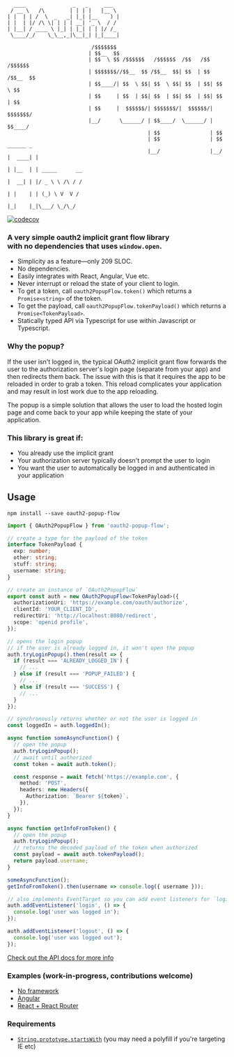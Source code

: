 ```
  ____               _   _     ___
 / __ \   /\        | | | |   |__ \
| |  | | /  \  _   _| |_| |__    ) |
| |  | |/ /\ \| | | | __| '_ \  / /
| |__| / ____ \ |_| | |_| | | |/ /_
 \____/_/    \_\__,_|\__|_| |_|____|

                           /$$$$$$$
                          | $$__  $$
                          | $$  \ $$ /$$$$$$   /$$$$$$  /$$   /$$  /$$$$$$
                          | $$$$$$$//$$__  $$ /$$__  $$| $$  | $$ /$$__  $$
                          | $$____/| $$  \ $$| $$  \ $$| $$  | $$| $$  \ $$
                          | $$     | $$  | $$| $$  | $$| $$  | $$| $$  | $$
                          | $$     |  $$$$$$/| $$$$$$$/|  $$$$$$/| $$$$$$$/
                          |__/      \______/ | $$____/  \______/ | $$____/
                                             | $$                | $$
                                             | $$                | $$      ______ _
                                             |__/                |__/     |  ____| |
                                                                          | |__  | | _____      __
                                                                          |  __| | |/ _ \ \ /\ / /
                                                                          | |    | | (_) \ V  V /
                                                                          |_|    |_|\___/ \_/\_/
```

[![codecov](https://codecov.io/gh/ricokahler/oauth2-popup-flow/branch/master/graph/badge.svg)](https://codecov.io/gh/ricokahler/oauth2-popup-flow)

### A very simple oauth2 implicit grant flow library<br>with no dependencies that uses `window.open`.

- Simplicity as a feature—only 209 SLOC.
- No dependencies.
- Easily integrates with React, Angular, Vue etc.
- Never interrupt or reload the state of your client to login.
- To get a token, call `oauth2PopupFlow.token()` which returns a `Promise<string>` of the token.
- To get the payload, call `oauth2PopupFlow.tokenPayload()` which returns a `Promise<TokenPayload>`.
- Statically typed API via Typescript for use within Javascript or Typescript.

### Why the popup?

If the user isn't logged in, the typical OAuth2 implicit grant flow forwards the user to the authorization server's login page (separate from your app) and then redirects them back. The issue with this is that it requires the app to be reloaded in order to grab a token. This reload complicates your application and may result in lost work due to the app reloading.

The popup is a simple solution that allows the user to load the hosted login page and come back to your app while keeping the state of your application.

### This library is great if:

- You already use the implicit grant
- Your authorization server typically doesn't prompt the user to login
- You want the user to automatically be logged in and authenticated in your application

## Usage

```
npm install --save oauth2-popup-flow
```

```ts
import { OAuth2PopupFlow } from 'oauth2-popup-flow';

// create a type for the payload of the token
interface TokenPayload {
  exp: number;
  other: string;
  stuff: string;
  username: string;
}

// create an instance of `OAuth2PopupFlow`
export const auth = new OAuth2PopupFlow<TokenPayload>({
  authorizationUri: 'https://example.com/oauth/authorize',
  clientId: 'YOUR_CLIENT_ID',
  redirectUri: 'http://localhost:8080/redirect',
  scope: 'openid profile',
});

// opens the login popup
// if the user is already logged in, it won't open the popup
auth.tryLoginPopup().then(result => {
  if (result === 'ALREADY_LOGGED_IN') {
    // ...
  } else if (result === 'POPUP_FAILED') {
    // ...
  } else if (result === 'SUCCESS') {
    // ...
  }
});

// synchronously returns whether or not the user is logged in
const loggedIn = auth.loggedIn();

async function someAsyncFunction() {
  // open the popup
  auth.tryLoginPopup();
  // await until authorized
  const token = await auth.token();

  const response = await fetch('https://example.com', {
    method: 'POST',
    headers: new Headers({
      Authorization: `Bearer ${token}`,
    }),
  });
}

async function getInfoFromToken() {
  // open the popup
  auth.tryLoginPopup();
  // returns the decoded payload of the token when authorized
  const payload = await auth.tokenPayload();
  return payload.username;
}

someAsyncFunction();
getInfoFromToken().then(username => console.log({ username }));

// also implements EventTarget so you can add event listeners for `login` and `logout`
auth.addEventListener('login', () => {
  console.log('user was logged in');
});

auth.addEventListener('logout', () => {
  console.log('user was logged out');
});
```

[Check out the API docs for more info](https://oauth2-popup-flow.netlify.com/interfaces/_index_.oauth2popupflowoptions.html)

### Examples (work-in-progress, contributions welcome)

- [No framework](./examples/vanilla)
- [Angular](./examples/angular)
- [React + React Router](./examples/react-example)

### Requirements

- [`String.prototype.startsWith`][0] (you may need a polyfill if you're targeting IE etc)

[0]: https://developer.mozilla.org/en-US/docs/Web/JavaScript/Reference/Global_Objects/String/startsWith
